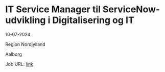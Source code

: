 # IT Service Manager til ServiceNow-udvikling i Digitalisering og IT
10-07-2024

Region Nordjylland

Aalborg

Job URL: [link](https://www.jobindex.dk/jobannonce/r12618066/it-service-manager-til-servicenow-udvikling-i-digitalisering-og-it)


